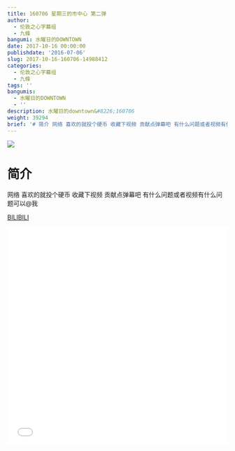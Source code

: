 ```yaml
---
title: 160706 星期三的市中心 第二弹
author:
  - 伦敦之心字幕组
  - 九條
bangumi: 水曜日的DOWNTOWN
date: 2017-10-16 00:00:00
publishdate: '2016-07-06'
slug: 2017-10-16-160706-14988412
categories:
  - 伦敦之心字幕组
  - 九條
tags: ''
bangumis:
  - 水曜日的DOWNTOWN
  - ''
description: 水曜日的downtown&#8226;160706
weight: 39294
brief: '# 简介 网络 喜欢的就投个硬币 收藏下视频 贡献点弹幕吧 有什么问题或者视频有什么问题可以@我'
---
```


![](https://i.imgur.com/8Ic6dCO.jpg)

# 简介  
网络
喜欢的就投个硬币 收藏下视频 贡献点弹幕吧 有什么问题或者视频有什么问题可以@我

  [BILIBILI](https://www.bilibili.com/video/av14988412/)


<div class="vcontainer">  <iframe class='video' src="//www.bilibili.com/blackboard/player.html?aid=14988412" width="100%" height="500" frameborder="0" allowfullscreen="allowfullscreen"></iframe></div>
